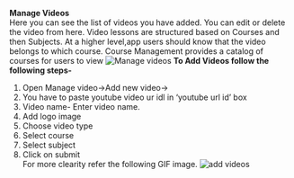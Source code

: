**Manage Videos**<br>
Here you can see the list of videos you have added. You can edit or delete the video from here. Video lessons are structured based on Courses and then Subjects.
At a higher level,app users should know that the video belongs to which course.
Course Management provides a catalog of courses for users to view
![Manage videos]( https://drive.google.com/uc?export=view&id=18XarX242DiM9xe3vxPFi48f_jo0nRbdj)
**To Add Videos follow the following steps-**
1. Open Manage video->Add new video->
2. You have to paste youtube video ur idl in ‘youtube url id’ box
3. Video name- Enter video name.
4. Add logo image
5. Choose video type
6. Select course 
7. Select subject
8. Click on submit<br>
For more clearity refer the following GIF image.
![add videos]( https://drive.google.com/uc?export=view&id=1g1E3QLwrqWo0D9rwZAeY1UnzLWqT5O8Q)
 
